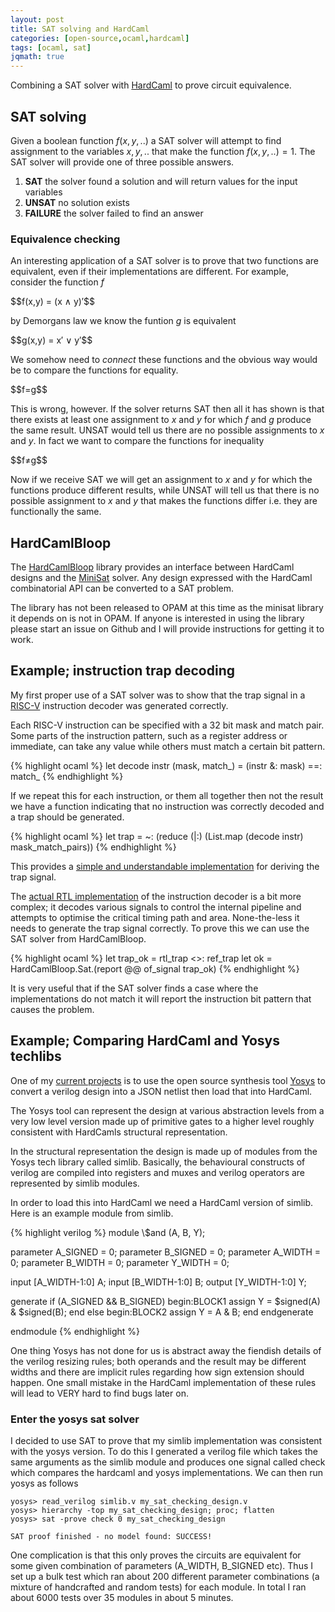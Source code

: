 ```yaml
---
layout: post
title: SAT solving and HardCaml
categories: [open-source,ocaml,hardcaml]
tags: [ocaml, sat]
jqmath: true
---
```


Combining a SAT solver with [HardCaml](https://github.com/ujamjar/hardcaml) to prove 
circuit equivalence.

## SAT solving

Given a boolean function $f(x,y,..)$ a SAT solver will attempt to find assignment to the 
variables $x,y,..$ that make the function $f(x,y,..)=1$.  The SAT solver will provide one
of three possible answers.

1. **SAT** the solver found a solution and will return values for the input variables
2. **UNSAT** no solution exists
3. **FAILURE** the solver failed to find an answer

### Equivalence checking

An interesting application of a SAT solver is to prove that two functions are equivalent, even
if their implementations are different.  For example, consider the function $f$

<p>$$f(x,y) = (x ∧ y)′$$</p>

by Demorgans law we know the funtion $g$ is equivalent

<p>$$g(x,y) = x′ ∨ y′$$</p>

We somehow need to *connect* these functions and the obvious way would be to compare the
functions for equality.

<p>$$f=g$$</p>

This is wrong, however.  If the solver returns SAT then all it has shown is that there exists 
at least one assignment to $x$ and $y$ for which $f$ and $g$ produce the same result.  UNSAT 
would tell us there are no possible assignments to $x$ and $y$.  In fact we want to
compare the functions for inequality

<p>$$f≠g$$</p>

Now if we receive SAT we will get an assignment to $x$ and $y$ for which the functions
produce different results, while UNSAT will tell us that there is no possible assignment
to $x$ and $y$ that makes the functions differ i.e. they are functionally the same.

## HardCamlBloop

The [HardCamlBloop](https://github.com/ujamjar/hardcaml-bloop) library provides an interface 
between HardCaml designs and the [MiniSat](http://minisat.se/) solver.  Any design expressed 
with the HardCaml combinatorial API can be converted to a SAT problem.

The library has not been released to OPAM at this time as the minisat library it depends on
is not in OPAM.  If anyone is interested in using the library please start an issue on Github 
and I will provide instructions for getting it to work.

## Example; instruction trap decoding

My first proper use of a SAT solver was to show that the trap signal in a 
[RISC-V](http://riscv.org/) instruction decoder was generated correctly.

Each RISC-V instruction can be specified with a 32 bit mask and match pair.  Some parts of the 
instruction pattern, such as a register address or immediate, can take any value while others
must match a certain bit pattern.

{% highlight ocaml %}
let decode instr (mask, match_) = (instr &: mask) ==: match_
{% endhighlight %}

If we repeat this for each instruction, or them all together then not the result we have
a function indicating that no instruction was correctly decoded and a trap should be 
generated.

{% highlight ocaml %}
let trap = ~: (reduce (|:) (List.map (decode instr) mask_match_pairs))
{% endhighlight %}

This provides a [simple and understandable implementation](https://github.com/ujamjar/hardcaml-riscv/blob/c94e32ea6a00e5534f298e2f11d7c3aafc7c890a/test/instr_trap_sat.ml) for deriving the trap signal.

The [actual RTL implementation](https://github.com/ujamjar/hardcaml-riscv/blob/c94e32ea6a00e5534f298e2f11d7c3aafc7c890a/src/decoder.ml) of 
the instruction decoder is a bit more complex; it decodes
various signals to control the internal pipeline and attempts to optimise the critical
timing path and area.  None-the-less it needs to generate the trap signal correctly.  To
prove this we can use the SAT solver from HardCamlBloop.

{% highlight ocaml %}
let trap_ok = rtl_trap <>: ref_trap
let ok = HardCamlBloop.Sat.(report @@ of_signal trap_ok)
{% endhighlight %}

It is very useful that if the SAT solver finds a case where the 
implementations do not match it will report the instruction bit pattern
that causes the problem.

## Example; Comparing HardCaml and Yosys techlibs

One of my [current projects](https://github.com/ujamjar/hardcaml-yosys) is to use 
the open source synthesis tool [Yosys](http://www.clifford.at/yosys/) to convert a 
verilog design into a JSON netlist then load that into HardCaml.

The Yosys tool can represent the design at various abstraction levels from a very low level
version made up of primitive gates to a higher level roughly consistent with HardCamls
structural representation.

In the structural representation the design is made up of modules from the Yosys tech library 
called simlib.  Basically, the behavioural constructs of verilog are compiled into registers
and muxes and verilog operators are represented by simlib modules.

In order to load this into HardCaml we need a HardCaml version of simlib.  Here is an
example module from simlib.

{% highlight verilog %}
module \\$and (A, B, Y);

  parameter A_SIGNED = 0;
  parameter B_SIGNED = 0;
  parameter A_WIDTH = 0;
  parameter B_WIDTH = 0;
  parameter Y_WIDTH = 0;

  input [A_WIDTH-1:0] A;
  input [B_WIDTH-1:0] B;
  output [Y_WIDTH-1:0] Y;

  generate
    if (A_SIGNED && B_SIGNED) begin:BLOCK1
      assign Y = $signed(A) & $signed(B);
    end else begin:BLOCK2
      assign Y = A & B;
    end
  endgenerate

endmodule
{% endhighlight %}

One thing Yosys has not done for us is abstract away the fiendish details of the verilog
resizing rules; both operands and the result may be different widths and there are implicit
rules regarding how sign extension should happen.  One small mistake in the HardCaml 
implementation of these rules will lead to VERY hard to find bugs later on. 

### Enter the yosys sat solver

I decided to use SAT to prove that my simlib implementation was consistent with the yosys 
version.  To do this I generated a verilog file which takes the same arguments as the
simlib module and produces one signal called check which compares the hardcaml and yosys
implementations.  We can then run yosys as follows

~~~
yosys> read_verilog simlib.v my_sat_checking_design.v
yosys> hierarchy -top my_sat_checking_design; proc; flatten
yosys> sat -prove check 0 my_sat_checking_design

SAT proof finished - no model found: SUCCESS!
~~~

One complication is that this only proves the circuits are equivalent for some given
combination of parameters (A_WIDTH, B_SIGNED etc).  Thus I set up a bulk test which
ran about 200 different parameter combinations (a mixture of handcrafted and random tests)
for each module.  In total I ran about 6000 tests over 35 modules in about 5 minutes.



